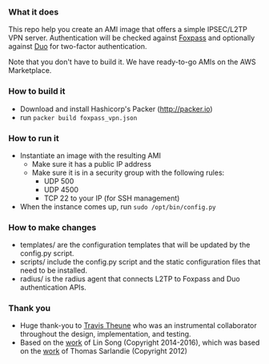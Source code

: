 ### What it does

This repo help you create an AMI image that offers a simple IPSEC/L2TP VPN server. Authentication will be checked against [Foxpass](https://www.foxpass.com) and optionally against [Duo](https://www.duo.com) for two-factor authentication.

Note that you don't have to build it. We have ready-to-go AMIs on the AWS Marketplace.

### How to build it

* Download and install Hashicorp's Packer (http://packer.io)
* run `packer build foxpass_vpn.json`

### How to run it

* Instantiate an image with the resulting AMI
  * Make sure it has a public IP address
  * Make sure it is in a security group with the following rules:
    * UDP 500
    * UDP 4500
    * TCP 22 to your IP (for SSH management)
* When the instance comes up, run `sudo /opt/bin/config.py`

### How to make changes

* templates/ are the configuration templates that will be updated by the config.py script.
* scripts/ include the config.py script and the static configuration files that need to be installed.
* radius/ is the radius agent that connects L2TP to Foxpass and Duo authentication APIs.

### Thank you
* Huge thank-you to [Travis Theune](https://github.com/ttheune) who was an instrumental collaborator throughout the design, implementation, and testing.
* Based on the [work](https://github.com/hwdsl2/setup-ipsec-vpn/blob/master/vpnsetup.sh) of Lin Song (Copyright 2014-2016), which was based on the [work](https://github.com/sarfata/voodooprivacy/blob/master/voodoo-vpn.sh) of Thomas Sarlandie (Copyright 2012)
